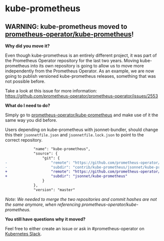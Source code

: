 # kube-prometheus

## WARNING: kube-prometheus moved to [prometheus-operator/kube-prometheus](https://github.com/prometheus-operator/kube-prometheus)!

**Why did you move it?**

Even though kube-prometheus is an entirely different project, it was part of the Prometheus Operator repository for the last two years.
Moving kube-prometheus into its own repository is going to allow us to move more independently from the Prometheus Operator.
As an example, we are now going to publish versioned kube-prometheus releases, something that was not possible before.

Take a look at this issue for more information:
https://github.com/prometheus-operator/prometheus-operator/issues/2553


**What do I need to do?**

Simply go to [prometheus-operator/kube-prometheus](https://github.com/prometheus-operator/kube-prometheus) and make use of it the same way you did before.

Users depending on kube-prometheus with jsonnet-bundler, should change this their `jsonnetfile.json` and `jsonnetfile.lock.json` to point to the correct repository.

```diff
             "name": "kube-prometheus",
             "source": {
                 "git": {
-                    "remote": "https://github.com/prometheus-operator/prometheus-operator",
-                    "subdir": "contrib/kube-prometheus/jsonnet/kube-prometheus"
+                    "remote": "https://github.com/prometheus-operator/kube-prometheus",
+                    "subdir": "jsonnet/kube-prometheus"
                 }
             },
             "version": "master"
```

*Note: We needed to merge the two repositories and commit hashes are not the same anymore, when referencing prometheus-operator/kube-prometheus.*

**You still have questions why it moved?**

Feel free to either create an issue or ask in #prometheus-operator on [Kubernetes Slack](http://slack.k8s.io/).
